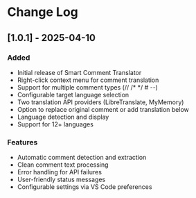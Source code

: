 # Change Log

## [1.0.1] - 2025-04-10

### Added
- Initial release of Smart Comment Translator
- Right-click context menu for comment translation
- Support for multiple comment types (// /* */ # --)
- Configurable target language selection
- Two translation API providers (LibreTranslate, MyMemory)
- Option to replace original comment or add translation below
- Language detection and display
- Support for 12+ languages

### Features
- Automatic comment detection and extraction
- Clean comment text processing
- Error handling for API failures
- User-friendly status messages
- Configurable settings via VS Code preferences